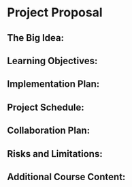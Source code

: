 # Project Proposal

## The Big Idea: 

## Learning Objectives: 

## Implementation Plan: 

## Project Schedule: 

## Collaboration Plan: 

## Risks and Limitations:

## Additional Course Content: 
